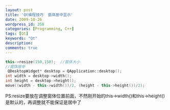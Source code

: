 ```yaml
---
layout: post
title: 'Qt编程技巧  窗体居中显示'
date: 2009-10-26
wordpress_id: 358
categories: [Programming, C++]
tags: [Qt]
keywords: "Qt"
description: 
comments: true
---
```


``` cpp 
this->resize(150,150);  //窗体大小
//窗体居中
 QDesktopWidget* desktop = QApplication::desktop();
int width = desktop->width();
int height = desktop->height();
move((width - this->width())/2, (height - this->height())/2);
```

PS:resize要放在调整窗体位置前面，不然刚开始的this->width()和this->height()是默认的，再调整就不能保证是居中了
